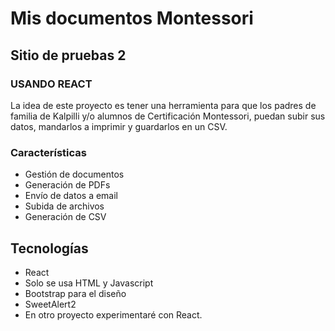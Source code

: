 # Mis documentos Montessori
## Sitio de pruebas 2 
### USANDO REACT
La idea de este proyecto es tener una herramienta para que los padres de familia de Kalpilli y/o alumnos de Certificación Montessori, puedan subir sus datos, mandarlos a imprimir y guardarlos en un CSV.
### Características
- Gestión de documentos
- Generación de PDFs
- Envío de datos a email
- Subida de archivos
- Generación de CSV
## Tecnologías
- React
- Solo se usa HTML y Javascript
- Bootstrap para el diseño
- SweetAlert2
- En otro proyecto experimentaré con React. 


